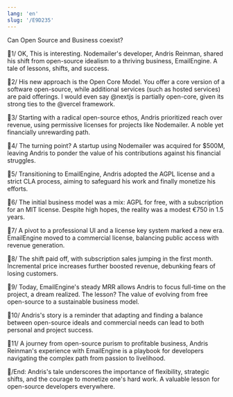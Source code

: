 ```yaml
---
lang: 'en'
slug: '/E9D235'
---
```


Can Open Source and Business coexist?

🧵1/ OK, This is interesting. Nodemailer's developer, Andris Reinman, shared his shift from open-source idealism to a thriving business, EmailEngine. A tale of lessons, shifts, and success.

🧵2/ His new approach is the Open Core Model. You offer a core version of a software open-source, while additional services (such as hosted services) are paid offerings. I would even say @nextjs is partially open-core, given its strong ties to the @vercel framework.

🧵3/ Starting with a radical open-source ethos, Andris prioritized reach over revenue, using permissive licenses for projects like Nodemailer. A noble yet financially unrewarding path.

🧵4/ The turning point? A startup using Nodemailer was acquired for $500M, leaving Andris to ponder the value of his contributions against his financial struggles.

🧵5/ Transitioning to EmailEngine, Andris adopted the AGPL license and a strict CLA process, aiming to safeguard his work and finally monetize his efforts.

🧵6/ The initial business model was a mix: AGPL for free, with a subscription for an MIT license. Despite high hopes, the reality was a modest €750 in 1.5 years.

🧵7/ A pivot to a professional UI and a license key system marked a new era. EmailEngine moved to a commercial license, balancing public access with revenue generation.

🧵8/ The shift paid off, with subscription sales jumping in the first month. Incremental price increases further boosted revenue, debunking fears of losing customers.

🧵9/ Today, EmailEngine's steady MRR allows Andris to focus full-time on the project, a dream realized. The lesson? The value of evolving from free open-source to a sustainable business model.

🧵10/ Andris's story is a reminder that adapting and finding a balance between open-source ideals and commercial needs can lead to both personal and project success.

🧵11/ A journey from open-source purism to profitable business, Andris Reinman's experience with EmailEngine is a playbook for developers navigating the complex path from passion to livelihood.

🧵/End: Andris's tale underscores the importance of flexibility, strategic shifts, and the courage to monetize one's hard work. A valuable lesson for open-source developers everywhere.
